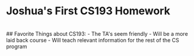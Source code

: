 # Joshua's First CS193 Homework
<br />
## Favorite Things about CS193:
- The TA's seem friendly
- Will be a more laid back course
- Will teach relevant information for the rest of the CS program
